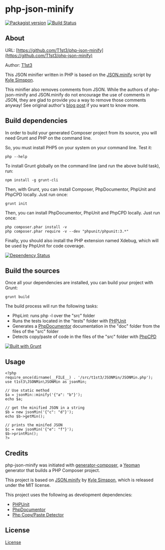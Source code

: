 php-json-minify
==============

[![Packagist version](https://img.shields.io/packagist/v/t1st3/php-json-minify.svg)](https://packagist.org/packages/t1st3/php-json-minify)
[![Build Status](https://img.shields.io/travis/T1st3/php-json-minify.svg)](https://travis-ci.org/T1st3/php-json-minify)


About
--------------

URL: [https://github.com/T1st3/php-json-minify](https://github.com/T1st3/php-json-minify)

Author: [T1st3](https://github.com/T1st3)


This JSON minifier written in PHP is based on the [JSON.minify](https://github.com/getify/JSON.minify) script by [Kyle Simspon](https://github.com/getify).

This minifier also removes comments from JSON. While the authors of php-json-minify and JSON.minify do not encourage the use of comments in JSON, they are glad to provide you a way to remove those comments anyway! 
See original author's [blog post](http://blog.getify.com/json-comments/) if you want to know more.




Build dependencies
--------------

In order to build your generated Composer project from its source, you will need Grunt and PHP on the command line.

So, you must install PHP5 on your system on your command line. Test it:

```
php --help
```


To install Grunt globally on the command line (and run the above build task), run:

```
npm install -g grunt-cli
```


Then, with Grunt, you can install Composer, PhpDocumentor, PhpUnit and PhpCPD locally. Just run once:

```
grunt init
```

Then, you can install PhpDocumentor, PhpUnit and PhpCPD locally. Just run once:

```
php composer.phar install -v
php composer.phar require -v --dev "phpunit/phpunit:3.*"
```

Finally, you should also install the PHP extension named Xdebug, which will be used by PhpUnit for code coverage.

[![Dependency Status](https://www.versioneye.com/user/projects/52f145d9ec1375e9b00001ee/badge.png)](https://www.versioneye.com/user/projects/52f145d9ec1375e9b00001ee)



Build the sources
--------------

Once all your dependencies are installed, you can build your project with Grunt:

```
grunt build
```

The build process will run the following tasks:

* PhpLint: runs php -l over the "src" folder
* Runs the tests located in the "tests" folder with [PHPUnit](http://phpunit.de/)
* Generates a [PhpDocumentor](http://phpdoc.org) documentation in the "doc" folder from the files of the "src" folder
* Detects copy/paste of code in the files of the "src" folder with [PhpCPD](https://github.com/sebastianbergmann/phpcpd)

[![Built with Grunt](https://cdn.gruntjs.com/builtwith.png)](http://gruntjs.com/)


Usage
--------------

```
<?php
require_once(dirname(__FILE__) . '/src/t1st3/JSONMin/JSONMin.php');
use t1st3\JSONMin\JSONMin as jsonMin;

// Use static method
$a = jsonMin::minify('{"a": "b"}');
echo $a;

// get the minified JSON in a string
$b = new jsonMin('{"c": "d"}');
echo $b->getMin();

// prints the minifed JSON
$c = new jsonMin('{"e": "f"}');
$b->printMin();
?>
```



Credits
--------------

php-json-minify was initiated with [generator-composer](https://github.com/T1st3/generator-composer), a [Yeoman](http://yeoman.io) generator that builds a PHP Composer project.

This project is based on [JSON.minify](https://github.com/getify/JSON.minify) by [Kyle Simspon](https://github.com/getify), which is released under the MIT license.

This project uses the following as development dependencies:

* [PHPUnit](http://phpunit.de/)
* [PhpDocumentor](http://phpdoc.org)
* [Php Copy/Paste Detector](https://github.com/sebastianbergmann/phpcpd)


License
--------------

[License](https://github.com/T1st3/php-json-minify/blob/master/LICENSE)
